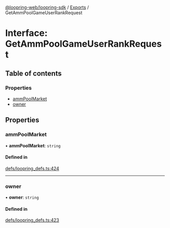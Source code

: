[@loopring-web/loopring-sdk](../README.md) / [Exports](../modules.md) / GetAmmPoolGameUserRankRequest

# Interface: GetAmmPoolGameUserRankRequest

## Table of contents

### Properties

- [ammPoolMarket](GetAmmPoolGameUserRankRequest.md#ammpoolmarket)
- [owner](GetAmmPoolGameUserRankRequest.md#owner)

## Properties

### ammPoolMarket

• **ammPoolMarket**: `string`

#### Defined in

[defs/loopring_defs.ts:424](https://github.com/Loopring/loopring_sdk/blob/f91f904/src/defs/loopring_defs.ts#L424)

___

### owner

• **owner**: `string`

#### Defined in

[defs/loopring_defs.ts:423](https://github.com/Loopring/loopring_sdk/blob/f91f904/src/defs/loopring_defs.ts#L423)

